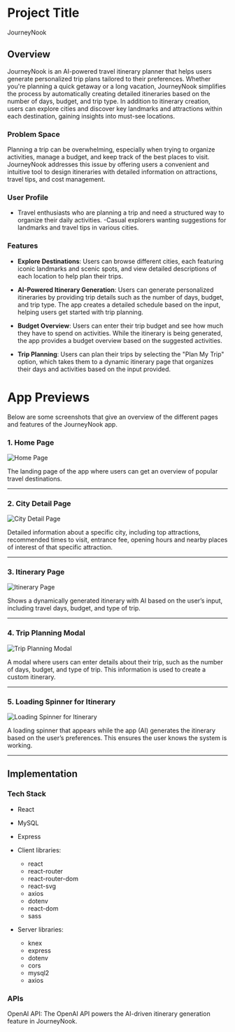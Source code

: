 # Project Title
JourneyNook

## Overview

JourneyNook is an AI-powered travel itinerary planner that helps users generate personalized trip plans tailored to their preferences. Whether you're planning a quick getaway or a long vacation, JourneyNook simplifies the process by automatically creating detailed itineraries based on the number of days, budget, and trip type. In addition to itinerary creation, users can explore cities and discover key landmarks and attractions within each destination, gaining insights into must-see locations.

### Problem Space

Planning a trip can be overwhelming, especially when trying to organize activities, manage a budget, and keep track of the best places to visit. JourneyNook addresses this issue by offering users a convenient and intuitive tool to design itineraries with detailed information on attractions, travel tips, and cost management.

### User Profile

- Travel enthusiasts who are planning a trip and need a structured way to organize their daily activities.
-Casual explorers wanting suggestions for landmarks and travel tips in various cities.

### Features

- **Explore Destinations**: Users can browse different cities, each featuring iconic landmarks and scenic spots, and view detailed descriptions of each location to help plan their trips.

- **AI-Powered Itinerary Generation**: Users can generate personalized itineraries by providing trip details such as the number of days, budget, and trip type. The app creates a detailed schedule based on the input, helping users get started with trip planning.

- **Budget Overview**: Users can enter their trip budget and see how much they have to spend on activities. While the itinerary is being generated, the app provides a budget overview based on the suggested activities.

- **Trip Planning**: Users can plan their trips by selecting the "Plan My Trip" option, which takes them to a dynamic itinerary page that organizes their days and activities based on the input provided.


# App Previews

Below are some screenshots that give an overview of the different pages and features of the JourneyNook app.

### 1. Home Page
![Home Page](./public/app-previews/home-page.png)

The landing page of the app where users can get an overview of popular travel destinations.

---

### 2. City Detail Page
![City Detail Page](./public/app-previews/city-detail-page.png)

Detailed information about a specific city, including top attractions, recommended times to visit, entrance fee, opening hours and nearby places of interest of that specific attraction.

---

### 3. Itinerary Page
![Itinerary Page](./public/app-previews/itinerary-page.png)

Shows a dynamically generated itinerary with AI based on the user’s input, including travel days, budget, and type of trip.

---

### 4. Trip Planning Modal
![Trip Planning Modal](./public/app-previews/trip-planning-modal.png)

A modal where users can enter details about their trip, such as the number of days, budget, and type of trip. This information is used to create a custom itinerary.

---

### 5. Loading Spinner for Itinerary
![Loading Spinner for Itinerary](./public/app-previews/loading-spinner-for-Itinerary.png)

A loading spinner that appears while the app (AI) generates the itinerary based on the user’s preferences. This ensures the user knows the system is working.

---


## Implementation

### Tech Stack
- React
- MySQL
- Express
- Client libraries: 
    - react
    - react-router
    - react-router-dom
    - react-svg 
    - axios
    - dotenv
    - react-dom
    - sass

- Server libraries:
    - knex
    - express
    - dotenv
    - cors
    - mysql2
    - axios

### APIs
OpenAI API: The OpenAI API powers the AI-driven itinerary generation feature in JourneyNook.

